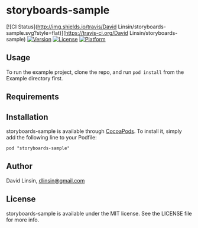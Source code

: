 # storyboards-sample

[![CI Status](http://img.shields.io/travis/David Linsin/storyboards-sample.svg?style=flat)](https://travis-ci.org/David Linsin/storyboards-sample)
[![Version](https://img.shields.io/cocoapods/v/storyboards-sample.svg?style=flat)](http://cocoadocs.org/docsets/storyboards-sample)
[![License](https://img.shields.io/cocoapods/l/storyboards-sample.svg?style=flat)](http://cocoadocs.org/docsets/storyboards-sample)
[![Platform](https://img.shields.io/cocoapods/p/storyboards-sample.svg?style=flat)](http://cocoadocs.org/docsets/storyboards-sample)

## Usage

To run the example project, clone the repo, and run `pod install` from the Example directory first.

## Requirements

## Installation

storyboards-sample is available through [CocoaPods](http://cocoapods.org). To install
it, simply add the following line to your Podfile:

    pod "storyboards-sample"

## Author

David Linsin, dlinsin@gmail.com

## License

storyboards-sample is available under the MIT license. See the LICENSE file for more info.

